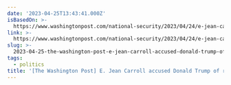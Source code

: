 ```yaml
---
date: '2023-04-25T13:43:41.000Z'
isBasedOn: >-
  https://www.washingtonpost.com/national-security/2023/04/24/e-jean-carroll-trump-rape-trial
link: >-
  https://www.washingtonpost.com/national-security/2023/04/24/e-jean-carroll-trump-rape-trial
slug: >-
  2023-04-25-the-washington-post-e-jean-carroll-accused-donald-trump-of-rape-a-civi
tags:
  - politics
title: '[The Washington Post] E. Jean Carroll accused Donald Trump of rape.  A civi'
---
```


